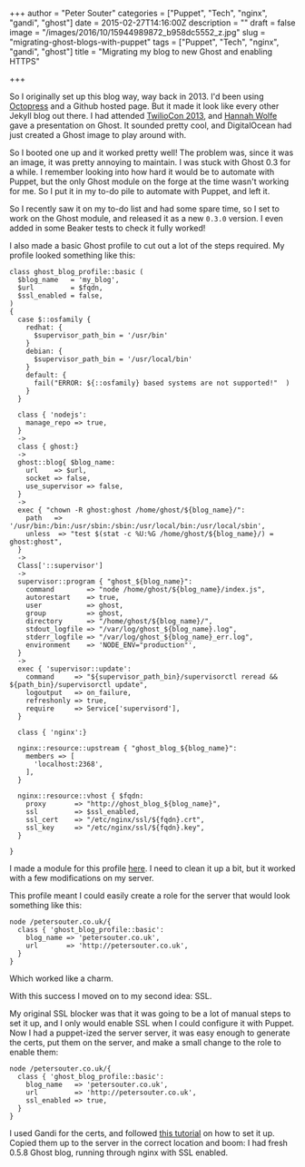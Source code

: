 +++
author = "Peter Souter"
categories = ["Puppet", "Tech", "nginx", "gandi", "ghost"]
date = 2015-02-27T14:16:00Z
description = ""
draft = false
image = "/images/2016/10/15944989872_b958dc5552_z.jpg"
slug = "migrating-ghost-blogs-with-puppet"
tags = ["Puppet", "Tech", "nginx", "gandi", "ghost"]
title = "Migrating my blog to new Ghost and enabling HTTPS"

+++

So I originally set up this blog way, way back in 2013. I'd been using [Octopress](http://octopress.org/) and a Github hosted page. But it made it look like every other Jekyll blog out there. I had attended [TwilioCon 2013](http://www.twilio.com/conference/2013), and [Hannah Wolfe](https://twitter.com/ErisDS) gave a presentation on Ghost. It sounded pretty cool, and DigitalOcean had just created a Ghost image to play around with.

So I booted one up and it worked pretty well! The problem was, since it was an image, it was pretty annoying to maintain. I was stuck with Ghost 0.3 for a while. I remember looking into how hard it would be to automate with Puppet, but the only Ghost module on the forge at the time wasn't working for me. So I put it in my to-do pile to automate with Puppet, and left it.

So I recently saw it on my to-do list and had some spare time, so I set to work on the Ghost module, and released it as a new `0.3.0` version. I even added in some Beaker tests to check it fully worked!

I also made a basic Ghost profile to cut out a lot of the steps required. My profile looked something like this:

```puppet
class ghost_blog_profile::basic (
  $blog_name   = 'my_blog',
  $url         = $fqdn,
  $ssl_enabled = false,
)
{
  case $::osfamily {
    redhat: {
      $supervisor_path_bin = '/usr/bin'
    }
    debian: {
      $supervisor_path_bin = '/usr/local/bin'
    }
    default: {
      fail("ERROR: ${::osfamily} based systems are not supported!"  )
    }
  }

  class { 'nodejs':
    manage_repo => true,
  }
  ->
  class { ghost:}
  ->
  ghost::blog{ $blog_name:
    url    => $url,
    socket => false,
    use_supervisor => false,
  }
  ->
  exec { "chown -R ghost:ghost /home/ghost/${blog_name}/":
    path   => '/usr/bin:/bin:/usr/sbin:/sbin:/usr/local/bin:/usr/local/sbin',
    unless  => "test $(stat -c %U:%G /home/ghost/${blog_name}/) = ghost:ghost",
  }
  ->
  Class['::supervisor']
  ->
  supervisor::program { "ghost_${blog_name}":
    command        => "node /home/ghost/${blog_name}/index.js",
    autorestart    => true,
    user           => ghost,
    group          => ghost,
    directory      => "/home/ghost/${blog_name}/",
    stdout_logfile => "/var/log/ghost_${blog_name}.log",
    stderr_logfile => "/var/log/ghost_${blog_name}_err.log",
    environment    => 'NODE_ENV="production"',
  }
  ->
  exec { 'supervisor::update':
    command     => "${supervisor_path_bin}/supervisorctl reread && ${path_bin}/supervisorctl update",
    logoutput   => on_failure,
    refreshonly => true,
    require     => Service['supervisord'],
  }

  class { 'nginx':}

  nginx::resource::upstream { "ghost_blog_${blog_name}":
    members => [
      'localhost:2368',
    ],
  }

  nginx::resource::vhost { $fqdn:
    proxy       => "http://ghost_blog_${blog_name}",
    ssl         => $ssl_enabled,
    ssl_cert    => "/etc/nginx/ssl/${fqdn}.crt",
    ssl_key     => "/etc/nginx/ssl/${fqdn}.key",
  }

}
```

I made a module for this profile [here](https://github.com/petems/petems-ghost_blog_profile). I need to clean it up a bit, but it worked with a few modifications on my server.

This profile meant I could easily create a role for the server that would look something like this:

```puppet
node /petersouter.co.uk/{
  class { 'ghost_blog_profile::basic':
    blog_name => 'petersouter.co.uk',
    url       => 'http://petersouter.co.uk',
  }
}
```

Which worked like a charm.

With this success I moved on to my second idea: SSL. 

My original SSL blocker was that it was going to be a lot of manual steps to set it up, and I only would enable SSL when I could configure it with Puppet. Now I had a puppet-ized the server server, it was easy enough to generate the certs, put them on the server, and make a small change to the role to enable them:

```puppet
node /petersouter.co.uk/{
  class { 'ghost_blog_profile::basic':
    blog_name   => 'petersouter.co.uk',
    url         => 'http://petersouter.co.uk',
    ssl_enabled => true,
  }
}
```

I used Gandi for the certs, and followed [this tutorial](https://benjeffrey.com/setting-up-gandi-ssl-on-nginx) on how to set it up. Copied them up to the server in the correct location and boom: I had fresh 0.5.8 Ghost blog, running through nginx with SSL enabled.